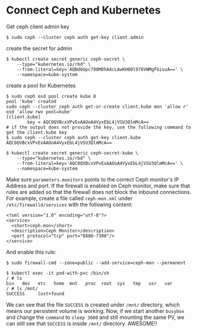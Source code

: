 # Connect Ceph and Kubernetes

Get ceph client admin key
```shell
$ sudo ceph --cluster ceph auth get-key client.admin
```

create the secret for admin
```shell
$ kubectl create secret generic ceph-secret \
    --type="kubernetes.io/rbd" \
    --from-literal=key='AQBd6Upc798MDhAAcLAwKH00l978VWMgFbivuA==' \
    --namespace=kube-system
```


create a pool for Kubernetes
```shell
$ sudo ceph osd pool create kube 8
pool 'kube' created
sudo ceph --cluster ceph auth get-or-create client.kube mon 'allow r' osd 'allow rwx pool=kube'
[client.kube]
        key = AQC0QVBcxVPvExAAOoA4VyxEbL4jVSU3QlmMcA==
# if the output does not provide the key, use the following command to get the client.kube key
$ sudo ceph --cluster ceph auth get-key client.kube
AQC0QVBcxVPvExAAOoA4VyxEbL4jVSU3QlmMcA==
```

```shell
$ kubectl create secret generic ceph-secret-kube \
    --type="kubernetes.io/rbd" \
    --from-literal=key='AQC0QVBcxVPvExAAOoA4VyxEbL4jVSU3QlmMcA==' \
    --namespace=kube-system
```

Make sure `parameters.monitors` points to the correct Ceph monitor's IP Address and port. If the firewall is enabled on Ceph monitor, make sure that rules are added so that the firewall does not block the inbound connections. For example, create a file called `ceph-mon.xml` under `/etc/firewalld/services` with the following content:
```shell
<?xml version="1.0" encoding="utf-8"?>
<service>
  <short>ceph-mon</short>
  <description>Ceph Monitor</description>
  <port protocol="tcp" port="6800-7300"/>
</service>
```
And enable this rule:
```
$ sudo firewall-cmd --zone=public --add-service=ceph-mon --permanent
```

```shell
$ kubectl exec -it pod-with-pvc /bin/sh
/ # ls
bin   dev   etc   home  mnt   proc  root  sys   tmp   usr   var
/ # ls /mnt/
SUCCESS     lost+found
```

We can see that the file `SUCCESS` is created under `/mnt/` directory, which means our persistent volume is working. Now, if we start another `busybox` and change the `command` to `sleep 3600` and still mounting the same PV, we can still see that `SUCCESS` is inside `/mnt/` directory. AWESOME!!